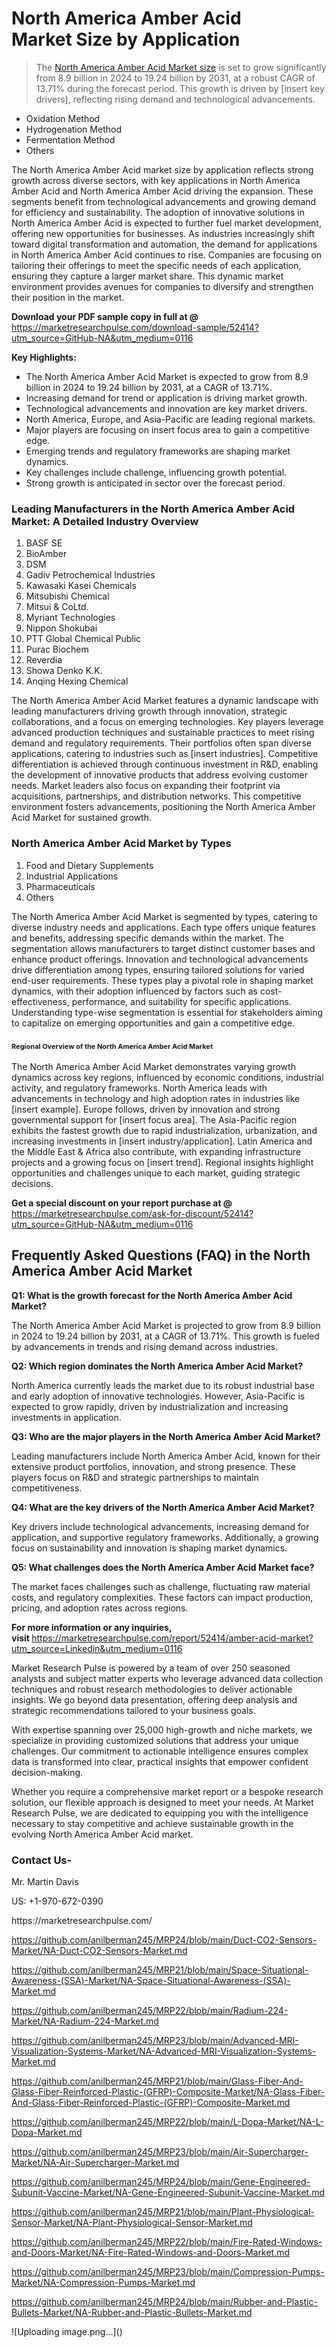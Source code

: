 <h1>North America Amber Acid Market&nbsp;Size by Application</h1><blockquote><p>The <a href="https://marketresearchpulse.com/download-sample/52414?utm_source=GitHub-NA&amp;utm_medium=0116">North America Amber Acid Market size</a> is set to grow significantly from 8.9 billion in 2024 to 19.24 billion by 2031, at a robust CAGR of 13.71% during the forecast period. This growth is driven by [insert key drivers], reflecting rising demand and technological advancements.</p></blockquote><ul><li>Oxidation Method<li> Hydrogenation Method<li> Fermentation Method<li> Others</li></ul><p>The North America Amber Acid market size by application reflects strong growth across diverse sectors, with key applications in North America Amber Acid and North America Amber Acid driving the expansion. These segments benefit from technological advancements and growing demand for efficiency and sustainability. The adoption of innovative solutions in North America Amber Acid is expected to further fuel market development, offering new opportunities for businesses. As industries increasingly shift toward digital transformation and automation, the demand for applications in North America Amber Acid continues to rise. Companies are focusing on tailoring their offerings to meet the specific needs of each application, ensuring they capture a larger market share. This dynamic market environment provides avenues for companies to diversify and strengthen their position in the market.</p><p><strong>Download your PDF sample copy in full at @ </strong><a href="https://marketresearchpulse.com/download-sample/52414?utm_source=GitHub-NA&amp;utm_medium=0116">https://marketresearchpulse.com/download-sample/52414?utm_source=GitHub-NA&amp;utm_medium=0116</a></p><p><strong>Key Highlights: </strong></p><ul><li>The North America Amber Acid Market is expected to grow from 8.9 billion in 2024 to 19.24 billion by 2031, at a CAGR of 13.71%.</li><li>Increasing demand for trend or application is driving market growth.</li><li>Technological advancements and innovation are key market drivers.</li><li>North America, Europe, and Asia-Pacific are leading regional markets.</li><li>Major players are focusing on insert focus area to gain a competitive edge.</li><li>Emerging trends and regulatory frameworks are shaping market dynamics.</li><li>Key challenges include challenge, influencing growth potential.</li><li>Strong growth is anticipated in sector over the forecast period.</li></ul><h3>Leading Manufacturers in the North America Amber Acid Market: A Detailed Industry Overview</h3><ol><li>BASF SE</li><li>BioAmber</li><li>DSM</li><li>Gadiv Petrochemical Industries</li><li>Kawasaki Kasei Chemicals</li><li>Mitsubishi Chemical</li><li>Mitsui & CoLtd.</li><li>Myriant Technologies</li><li>Nippon Shokubai</li><li>PTT Global Chemical Public</li><li>Purac Biochem</li><li>Reverdia</li><li>Showa Denko K.K.</li><li>Anqing Hexing Chemical</li></ol><div class="flex max-w-full flex-col flex-grow"><div class="min-h-8 text-message flex w-full flex-col items-end gap-2 whitespace-normal break-words [.text-message+&amp;]:mt-5" dir="auto" data-message-author-role="assistant" data-message-id="fd8432e4-4910-450d-b182-61b7bfb0a01f" data-message-model-slug="gpt-4o"><div class="flex w-full flex-col gap-1 empty:hidden first:pt-[3px]"><div class="markdown prose w-full break-words dark:prose-invert light"><p>The North America Amber Acid Market features a dynamic landscape with leading manufacturers driving growth through innovation, strategic collaborations, and a focus on emerging technologies. Key players leverage advanced production techniques and sustainable practices to meet rising demand and regulatory requirements. Their portfolios often span diverse applications, catering to industries such as [insert industries]. Competitive differentiation is achieved through continuous investment in R&amp;D, enabling the development of innovative products that address evolving customer needs. Market leaders also focus on expanding their footprint via acquisitions, partnerships, and distribution networks. This competitive environment fosters advancements, positioning the North America Amber Acid Market for sustained growth.</p></div></div></div></div><h3>North America Amber Acid Market by Types</h3><ol><li>Food and Dietary Supplements<li> Industrial Applications<li> Pharmaceuticals<li> Others</li></ol><div class="flex max-w-full flex-col flex-grow"><div class="min-h-8 text-message flex w-full flex-col items-end gap-2 whitespace-normal break-words [.text-message+&amp;]:mt-5" dir="auto" data-message-author-role="assistant" data-message-id="084470be-0bb7-4664-bddf-5156b4f41249" data-message-model-slug="gpt-4o-mini"><div class="flex w-full flex-col gap-1 empty:hidden first:pt-[3px]"><div class="markdown prose w-full break-words dark:prose-invert light"><p>The North America Amber Acid Market is segmented by types, catering to diverse industry needs and applications. Each type offers unique features and benefits, addressing specific demands within the market. The segmentation allows manufacturers to target distinct customer bases and enhance product offerings. Innovation and technological advancements drive differentiation among types, ensuring tailored solutions for varied end-user requirements. These types play a pivotal role in shaping market dynamics, with their adoption influenced by factors such as cost-effectiveness, performance, and suitability for specific applications. Understanding type-wise segmentation is essential for stakeholders aiming to capitalize on emerging opportunities and gain a competitive edge.</p></div></div></div></div><h3><span style="font-size: 11px;">Regional Overview of the North America Amber Acid Market</span></h3><div class="flex max-w-full flex-col flex-grow"><div class="min-h-8 text-message flex w-full flex-col items-end gap-2 whitespace-normal break-words [.text-message+&amp;]:mt-5" dir="auto" data-message-author-role="assistant" data-message-id="e9038762-ce64-4e30-91c9-9bd413514231" data-message-model-slug="gpt-4o-mini"><div class="flex w-full flex-col gap-1 empty:hidden first:pt-[3px]"><div class="markdown prose w-full break-words dark:prose-invert light"><p>The North America Amber Acid Market demonstrates varying growth dynamics across key regions, influenced by economic conditions, industrial activity, and regulatory frameworks. North America leads with advancements in technology and high adoption rates in industries like [insert example]. Europe follows, driven by innovation and strong governmental support for [insert focus area]. The Asia-Pacific region exhibits the fastest growth due to rapid industrialization, urbanization, and increasing investments in [insert industry/application]. Latin America and the Middle East &amp; Africa also contribute, with expanding infrastructure projects and a growing focus on [insert trend]. Regional insights highlight opportunities and challenges unique to each market, guiding strategic decisions.</p></div></div></div></div><p><strong>Get a special discount on your report purchase at @ </strong><a href="https://marketresearchpulse.com/ask-for-discount/52414?utm_source=GitHub-NA&amp;utm_medium=0116">https://marketresearchpulse.com/ask-for-discount/52414?utm_source=GitHub-NA&amp;utm_medium=0116</a></p><h2>Frequently Asked Questions (FAQ) in the North America Amber Acid Market</h2><p><strong>Q1: What is the growth forecast for the North America Amber Acid Market?</strong></p><p>The North America Amber Acid Market is projected to grow from 8.9 billion in 2024 to 19.24 billion by 2031, at a CAGR of 13.71%. This growth is fueled by advancements in trends and rising demand across industries.</p><p><strong>Q2: Which region dominates the North America Amber Acid Market?</strong></p><p>North America currently leads the market due to its robust industrial base and early adoption of innovative technologies. However, Asia-Pacific is expected to grow rapidly, driven by industrialization and increasing investments in application.</p><p><strong>Q3: Who are the major players in the North America Amber Acid Market?</strong></p><p>Leading manufacturers include North America Amber Acid, known for their extensive product portfolios, innovation, and strong presence. These players focus on R&amp;D and strategic partnerships to maintain competitiveness.</p><p><strong>Q4: What are the key drivers of the North America Amber Acid Market?</strong></p><p>Key drivers include technological advancements, increasing demand for application, and supportive regulatory frameworks. Additionally, a growing focus on sustainability and innovation is shaping market dynamics.</p><p><strong>Q5: What challenges does the North America Amber Acid Market face?</strong></p><p>The market faces challenges such as challenge, fluctuating raw material costs, and regulatory complexities. These factors can impact production, pricing, and adoption rates across regions.</p><p><strong>For more information or any inquiries, visit&nbsp;</strong><a href="https://marketresearchpulse.com/report/52414/amber-acid-market?utm_source=Linkedin&utm_medium=0116">https://marketresearchpulse.com/report/52414/amber-acid-market?utm_source=Linkedin&utm_medium=0116</a></p><p>Market Research Pulse is powered by a team of over 250 seasoned analysts and subject matter experts who leverage advanced data collection techniques and robust research methodologies to deliver actionable insights. We go beyond data presentation, offering deep analysis and strategic recommendations tailored to your business goals.</p><p>With expertise spanning over 25,000 high-growth and niche markets, we specialize in providing customized solutions that address your unique challenges. Our commitment to actionable intelligence ensures complex data is transformed into clear, practical insights that empower confident decision-making.</p><p>Whether you require a comprehensive market report or a bespoke research solution, our flexible approach is designed to meet your needs. At Market Research Pulse, we are dedicated to equipping you with the intelligence necessary to stay competitive and achieve sustainable growth in the evolving North America Amber Acid market.</p><h3><strong>Contact Us-</strong></h3><p>Mr. Martin Davis</p><p>US: +1-970-672-0390</p><p>https://marketresearchpulse.com/</p><p><a href="https://github.com/anilberman245/MRP24/blob/main/Duct-CO2-Sensors-Market/NA-Duct-CO2-Sensors-Market.md">https://github.com/anilberman245/MRP24/blob/main/Duct-CO2-Sensors-Market/NA-Duct-CO2-Sensors-Market.md</a></p><p><a href="https://github.com/anilberman245/MRP21/blob/main/Space-Situational-Awareness-(SSA)-Market/NA-Space-Situational-Awareness-(SSA)-Market.md">https://github.com/anilberman245/MRP21/blob/main/Space-Situational-Awareness-(SSA)-Market/NA-Space-Situational-Awareness-(SSA)-Market.md</a></p><p><a href="https://github.com/anilberman245/MRP22/blob/main/Radium-224-Market/NA-Radium-224-Market.md">https://github.com/anilberman245/MRP22/blob/main/Radium-224-Market/NA-Radium-224-Market.md</a></p><p><a href="https://github.com/anilberman245/MRP23/blob/main/Advanced-MRI-Visualization-Systems-Market/NA-Advanced-MRI-Visualization-Systems-Market.md">https://github.com/anilberman245/MRP23/blob/main/Advanced-MRI-Visualization-Systems-Market/NA-Advanced-MRI-Visualization-Systems-Market.md</a></p><p><a href="https://github.com/anilberman245/MRP21/blob/main/Glass-Fiber-And-Glass-Fiber-Reinforced-Plastic-(GFRP)-Composite-Market/NA-Glass-Fiber-And-Glass-Fiber-Reinforced-Plastic-(GFRP)-Composite-Market.md">https://github.com/anilberman245/MRP21/blob/main/Glass-Fiber-And-Glass-Fiber-Reinforced-Plastic-(GFRP)-Composite-Market/NA-Glass-Fiber-And-Glass-Fiber-Reinforced-Plastic-(GFRP)-Composite-Market.md</a></p><p><a href="https://github.com/anilberman245/MRP22/blob/main/L-Dopa-Market/NA-L-Dopa-Market.md">https://github.com/anilberman245/MRP22/blob/main/L-Dopa-Market/NA-L-Dopa-Market.md</a></p><p><a href="https://github.com/anilberman245/MRP23/blob/main/Air-Supercharger-Market/NA-Air-Supercharger-Market.md">https://github.com/anilberman245/MRP23/blob/main/Air-Supercharger-Market/NA-Air-Supercharger-Market.md</a></p><p><a href="https://github.com/anilberman245/MRP24/blob/main/Gene-Engineered-Subunit-Vaccine-Market/NA-Gene-Engineered-Subunit-Vaccine-Market.md">https://github.com/anilberman245/MRP24/blob/main/Gene-Engineered-Subunit-Vaccine-Market/NA-Gene-Engineered-Subunit-Vaccine-Market.md</a></p><p><a href="https://github.com/anilberman245/MRP21/blob/main/Plant-Physiological-Sensor-Market/NA-Plant-Physiological-Sensor-Market.md">https://github.com/anilberman245/MRP21/blob/main/Plant-Physiological-Sensor-Market/NA-Plant-Physiological-Sensor-Market.md</a></p><p><a href="https://github.com/anilberman245/MRP22/blob/main/Fire-Rated-Windows-and-Doors-Market/NA-Fire-Rated-Windows-and-Doors-Market.md">https://github.com/anilberman245/MRP22/blob/main/Fire-Rated-Windows-and-Doors-Market/NA-Fire-Rated-Windows-and-Doors-Market.md</a></p><p><a href="https://github.com/anilberman245/MRP23/blob/main/Compression-Pumps-Market/NA-Compression-Pumps-Market.md">https://github.com/anilberman245/MRP23/blob/main/Compression-Pumps-Market/NA-Compression-Pumps-Market.md</a></p><p><a href="https://github.com/anilberman245/MRP24/blob/main/Rubber-and-Plastic-Bullets-Market/NA-Rubber-and-Plastic-Bullets-Market.md">https://github.com/anilberman245/MRP24/blob/main/Rubber-and-Plastic-Bullets-Market/NA-Rubber-and-Plastic-Bullets-Market.md</a></p>
![Uploading image.png…]()
